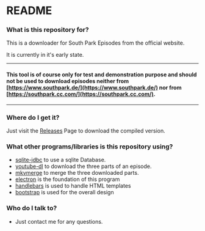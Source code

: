 # README #



### What is this repository for? ###
This is a downloader for South Park Episodes from the official website.

It is currently in it's early state.

------------------------------------

#### This tool is of course only for test and demonstration purpose and should not be used to download episodes neither from [https://www.southpark.de/](https://www.southpark.de/) nor from [https://southpark.cc.com/](https://southpark.cc.com/). ####

------------------------------------

### Where do I get it? ###

Just visit the [Releases](https://github.com/flokol120/South-Park-Downloader/releases/) Page to download the compiled version.

### What other programs/libraries is this repository using? ###

* [sqlite-jdbc](https://github.com/xerial/sqlite-jdbc) to use a sqlite Database.
* [youtube-dl](https://rg3.github.io/youtube-dl/) to download the three parts of an episode.
* [mkvmerge](https://mkvtoolnix.download/doc/mkvmerge.html) to merge the three downloaded parts.
* [electron](https://electronjs.org/) is the foundation of this program
* [handlebars](https://handlebarsjs.com/) is used to handle HTML templates
* [bootstrap](https://getbootstrap.com/) is used for the overall design

### Who do I talk to? ###

* Just contact me for any questions.
